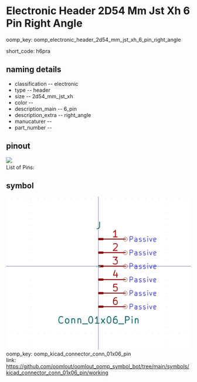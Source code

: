 # Electronic Header 2D54 Mm Jst Xh 6 Pin Right Angle
oomp_key: oomp_electronic_header_2d54_mm_jst_xh_6_pin_right_angle  

short_code: h6pra
## naming details
* classification -- electronic
* type -- header
* size -- 2d54_mm_jst_xh
* color -- 
* description_main -- 6_pin
* description_extra -- right_angle
* manucaturer -- 
* part_number -- 
## pinout
![](working_pinout_600.png)  
List of Pins:



## symbol

![](symbol/0/working/working_600.png)  
oomp_key: oomp_kicad_connector_conn_01x06_pin  
link: https://github.com/oomlout/oomlout_oomp_symbol_bot/tree/main/symbols/kicad_connector_conn_01x06_pin/working  

